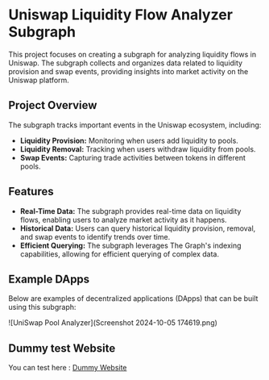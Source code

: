# Uniswap Liquidity Flow Analyzer Subgraph

This project focuses on creating a subgraph for analyzing liquidity flows in Uniswap. The subgraph collects and organizes data related to liquidity provision and swap events, providing insights into market activity on the Uniswap platform.

## Project Overview

The subgraph tracks important events in the Uniswap ecosystem, including:

- **Liquidity Provision:** Monitoring when users add liquidity to pools.
- **Liquidity Removal:** Tracking when users withdraw liquidity from pools.
- **Swap Events:** Capturing trade activities between tokens in different pools.



## Features

- **Real-Time Data:** The subgraph provides real-time data on liquidity flows, enabling users to analyze market activity as it happens.
- **Historical Data:** Users can query historical liquidity provision, removal, and swap events to identify trends over time.
- **Efficient Querying:** The subgraph leverages The Graph's indexing capabilities, allowing for efficient querying of complex data.



## Example DApps

Below are examples of decentralized applications (DApps) that can be built using this subgraph:

![UniSwap Pool Analyzer](Screenshot 2024-10-05 174619.png)

## Dummy test Website
You can test here : [Dummy Website]([https://claude.site/artifacts/0a00e17d-12b4-44df-b271-85b5660006f2])
